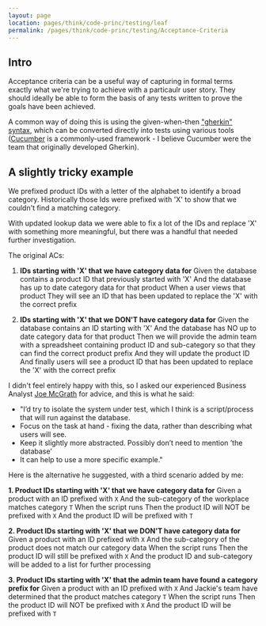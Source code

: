```yaml
---
layout: page
location: pages/think/code-princ/testing/leaf
permalink: /pages/think/code-princ/testing/Acceptance-Criteria
---
```


## Intro

Acceptance criteria can be a useful way of capturing in formal terms exactly what we're trying to achieve with a particaulr user story. They should ideally be able to form the basis of any tests written to prove the goals have been achieved.

A common way of doing this is using the given-when-then ["gherkin" syntax](https://cucumber.io/docs/gherkin/), which can be converted directly into tests using various tools ([Cucumber](https://cucumber.io/) is a commonly-used framework - I believe Cucumber were the team that originally developed Gherkin).

## A slightly tricky example

We prefixed product IDs with a letter of the alphabet to identify a broad category. Historically those Ids were prefixed with 'X' to show that we couldn't find a matching category.

With updated lookup data we were able to fix a lot of the IDs and replace 'X' with something more meaningful, but there was a handful that needed further investigation.

The original ACs:

1. **IDs starting with 'X' that we have category data for**
Given the database contains a product ID that previously started with 'X'
And the database has up to date category data for that product
When a user views that product
They will see an ID that has been updated to replace the 'X' with the correct prefix

2. **IDs starting with 'X' that we DON'T have category data for**
Given the database contains an ID starting with 'X'
And the database has NO up to date category data for that product
Then we will provide the admin team with a spreadsheet containing product ID and sub-category so that they can find the correct product prefix
And they will update the product ID
And finally users will see a product ID that has been updated to replace the 'X' with the correct prefix

I didn't feel entirely happy with this, so I asked our experienced Business Analyst [Joe McGrath](https://joemc.gr/) for advice, and this is what he said: 

- "I’d try to isolate the system under test, which I think is a script/process that will run against the database.
- Focus on the task at hand - fixing the data, rather than describing what users will see.
- Keep it slightly more abstracted.
Possibly don’t need to mention ’the database’
- It can help to use a more specific example."

Here is the alternative he suggested, with a third scenario added by me:

**1. Product IDs starting with 'X' that we have category data for**
Given a product with an ID prefixed with `X`
And the sub-category of the workplace matches category `T`
When the script runs
Then the product ID will NOT be prefixed with `X`
And the product ID will be prefixed with `T`

**2. Product IDs starting with 'X' that we DON'T have category data for**
Given a product with an ID prefixed with `X`
And the sub-category of the product does not match our category data
When the script runs
Then the product ID will still be prefixed with `X`
And the product ID and sub-category will be added to a list for further processing

**3. Product IDs starting with 'X' that the admin team have found a category prefix for**
Given a product with an ID prefixed with `X`
And Jackie's team have determined that the product matches category `T`
When the script runs
Then the product ID will NOT be prefixed with `X`
And the product ID will be prefixed with `T`

